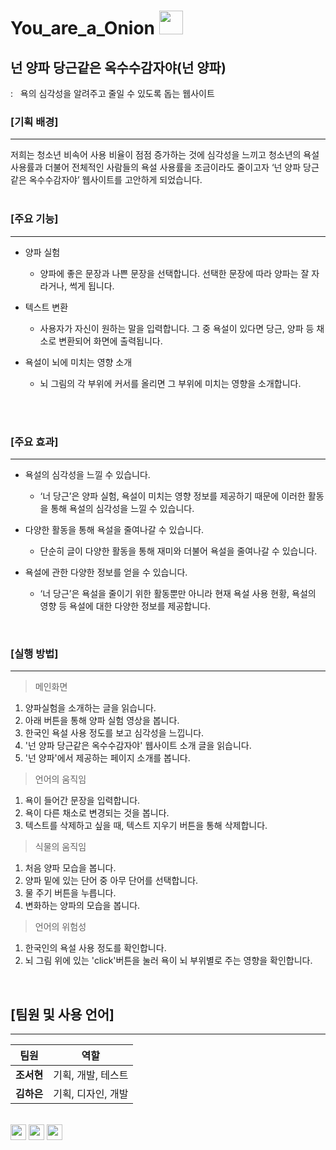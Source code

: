 # You_are_a_Onion <img src="../image/logo.png" height="38">

## 넌 양파 당근같은 옥수수감자야(넌 양파)

:&nbsp;&nbsp; 욕의 심각성을 알려주고 줄일 수 있도록 돕는 웹사이트

### <b> [기획 배경] </b>

---

저희는 청소년 비속어 사용 비율이 점점 증가하는 것에 심각성을 느끼고 청소년의 욕설 사용률과 더불어 전체적인 사람들의 욕설 사용률을 조금이라도 줄이고자 ‘넌 양파 당근같은 옥수수감자야’ 웹사이트를 고안하게 되었습니다.
<br>
<br>

### <b> [주요 기능] </b>

---

- 양파 실험

  - 양파에 좋은 문장과 나쁜 문장을 선택합니다. 선택한 문장에 따라 양파는 잘 자라거나, 썩게 됩니다.

- 텍스트 변환

  - 사용자가 자신이 원하는 말을 입력합니다. 그 중 욕설이 있다면 당근, 양파 등 채소로 변환되어 화면에 출력됩니다.

- 욕설이 뇌에 미치는 영향 소개
  - 뇌 그림의 각 부위에 커서를 올리면 그 부위에 미치는 영향을 소개합니다.

<br>
<br>

### <b> [주요 효과] </b>

---

- 욕설의 심각성을 느낄 수 있습니다.

  - ‘너 당근’은 양파 실험, 욕설이 미치는 영향 정보를 제공하기 때문에 이러한 활동을 통해 욕설의 심각성을 느낄 수 있습니다.

- 다양한 활동을 통해 욕설을 줄여나갈 수 있습니다.

  - 단순히 글이 다양한 활동을 통해 재미와 더불어 욕설을 줄여나갈 수 있습니다.

- 욕설에 관한 다양한 정보를 얻을 수 있습니다.
  - ‘너 당근’은 욕설을 줄이기 위한 활동뿐만 아니라 현재 욕설 사용 현황, 욕설의 영향 등 욕설에 대한 다양한 정보를 제공합니다.

<br>

### <b> [실행 방법] </b>

---

> 메인화면

1. 양파실험을 소개하는 글을 읽습니다.
2. 아래 버튼을 통해 양파 실험 영상을 봅니다.
3. 한국인 욕설 사용 정도를 보고 심각성을 느낍니다.
4. '넌 양파 당근같은 옥수수감자야' 웹사이트 소개 글을 읽습니다.
5. '넌 양파'에서 제공하는 페이지 소개를 봅니다.

> 언어의 움직임

1. 욕이 들어간 문장을 입력합니다.
2. 욕이 다른 채소로 변경되는 것을 봅니다.
3. 텍스트를 삭제하고 싶을 때, 텍스트 지우기 버튼을 통해 삭제합니다.

> 식물의 움직임

1. 처음 양파 모습을 봅니다.
2. 양파 밑에 있는 단어 중 아무 단어를 선택합니다.
3. 물 주기 버튼을 누릅니다.
4. 변화하는 양파의 모습을 봅니다.

> 언어의 위험성

1. 한국인의 욕설 사용 정도를 확인합니다.
2. 뇌 그림 위에 있는 'click'버튼을 눌러 욕이 뇌 부위별로 주는 영향을 확인합니다.

<br>

## [팀원 및 사용 언어]

---

| 팀원       | 역할               |
| ---------- | ------------------ |
| **조서현** | 기획, 개발, 테스트 |
| **김하은** | 기획, 디자인, 개발 |

<br>

<img src="https://img.shields.io/badge/HTML5-E34F26?style=flat&logo=HTML5&logoColor=white" height="25" />
<img src="https://img.shields.io/badge/CSS3-1572B6?style=flat&logo=CSS3&logoColor=white" height="25"/>
<img src="https://img.shields.io/badge/JavaScript-F7DF1E?style=flat&logo=javascript&logoColor=white" height="25"/>
